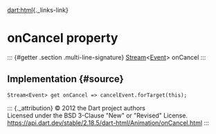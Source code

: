[dart:html](../../dart-html/dart-html-library){._links-link}

onCancel property
=================

::: {#getter .section .multi-line-signature}
[Stream](../../dart-async/stream-class)\<[Event](../event-class)\>
onCancel
:::

Implementation {#source}
--------------

``` {.language-dart data-language="dart"}
Stream<Event> get onCancel => cancelEvent.forTarget(this);
```

::: {._attribution}
© 2012 the Dart project authors\
Licensed under the BSD 3-Clause \"New\" or \"Revised\" License.\
<https://api.dart.dev/stable/2.18.5/dart-html/Animation/onCancel.html>
:::
